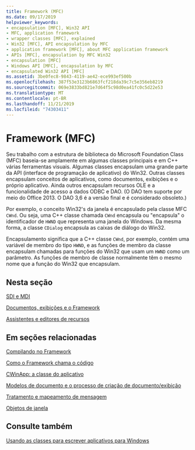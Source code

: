 ```yaml
---
title: Framework (MFC)
ms.date: 09/17/2019
helpviewer_keywords:
- encapsulation [MFC], Win32 API
- MFC, application framework
- wrapper classes [MFC], explained
- Win32 [MFC], API encapsulation by MFC
- application framework [MFC], about MFC application framework
- APIs [MFC], encapsulation by MFC Win32
- encapsulation [MFC]
- Windows API [MFC], encapsulation by MFC
- encapsulated Win32 API [MFC]
ms.assetid: 3be0fec8-9843-4119-ae42-ece993ef500b
ms.openlocfilehash: 387f53e3123b6863fcf218da39c7c5e356eb8219
ms.sourcegitcommit: 069e3833bd821e7d64f5c98d0ea41fc0c5d22e53
ms.translationtype: MT
ms.contentlocale: pt-BR
ms.lasthandoff: 11/21/2019
ms.locfileid: "74303411"
---
```

# <a name="framework-mfc"></a>Framework (MFC)

Seu trabalho com a estrutura de biblioteca do Microsoft Foundation Class (MFC) baseia-se amplamente em algumas classes principais e em C++ várias ferramentas visuais. Algumas classes encapsulam uma grande parte da API (interface de programação de aplicativo) do Win32. Outras classes encapsulam conceitos de aplicativos, como documentos, exibições e o próprio aplicativo. Ainda outros encapsulam recursos OLE e a funcionalidade de acesso a dados ODBC e DAO.  (O DAO tem suporte por meio do Office 2013. O DAO 3,6 é a versão final e é considerado obsoleto.)

Por exemplo, o conceito Win32's da janela é encapsulado pela classe MFC `CWnd`. Ou seja, uma C++ classe chamada `CWnd` encapsula ou "encapsula" o identificador de `HWND` que representa uma janela do Windows. Da mesma forma, a classe `CDialog` encapsula as caixas de diálogo do Win32.

Encapsulamento significa que a C++ classe `CWnd`, por exemplo, contém uma variável de membro do tipo `HWND`, e as funções de membro da classe encapsulam chamadas para funções do Win32 que usam um `HWND` como um parâmetro. As funções de membro de classe normalmente têm o mesmo nome que a função do Win32 que encapsulam.

## <a name="in-this-section"></a>Nesta seção

[SDI e MDI](../mfc/sdi-and-mdi.md)

[Documentos, exibições e o Framework](../mfc/documents-views-and-the-framework.md)

[Assistentes e editores de recursos](../mfc/wizards-and-the-resource-editors.md)

## <a name="in-related-sections"></a>Em seções relacionadas

[Compilando no Framework](../mfc/building-on-the-framework.md)

[Como o Framework chama o código](../mfc/how-the-framework-calls-your-code.md)

[CWinApp: a classe do aplicativo](../mfc/cwinapp-the-application-class.md)

[Modelos de documento e o processo de criação de documento/exibição](../mfc/document-templates-and-the-document-view-creation-process.md)

[Tratamento e mapeamento de mensagem](../mfc/message-handling-and-mapping.md)

[Objetos de janela](../mfc/window-objects.md)

## <a name="see-also"></a>Consulte também

[Usando as classes para escrever aplicativos para Windows](../mfc/using-the-classes-to-write-applications-for-windows.md)
